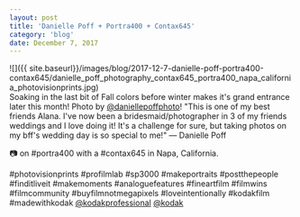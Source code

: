 ```yaml
---
layout: post
title: 'Danielle Poff + Portra400 + Contax645'
category: 'blog'
date: December 7, 2017
---
```


![]({{ site.baseurl}}/images/blog/2017-12-7-danielle-poff-portra400-contax645/danielle_poff_photography_contax645_portra400_napa_california_photovisionprints.jpg)  
Soaking in the last bit of Fall colors before winter makes it's grand entrance later this month! Photo by [@daniellepoffphoto](http://www.instagram.com/daniellepoffphoto/?hl=en)! "This is one of my best friends Alana. I've now been a bridesmaid/photographer in 3 of my friends weddings and I love doing it! It's a challenge for sure, but taking photos on my bff's wedding day is so special to me!" — Danielle Poff 

📷 on #portra400 with a #contax645 in Napa, California.

#photovisionprints #profilmlab #sp3000 #makeportraits
#postthepeople #finditliveit #makemoments  #analoguefeatures #fineartfilm #filmwins #filmcommunity #buyfilmnotmegapixels #loveintentionally #kodakfilm #madewithkodak [@kodakprofessional](http://www.instagram.com/kodakprofessional/?hl=en) [@kodak](http://www.instagram.com/kodak/?hl=en)